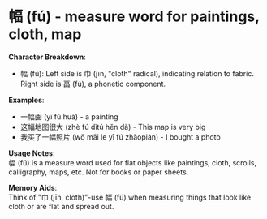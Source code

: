 # **幅 (fú) - measure word for paintings, cloth, map**

**Character Breakdown**:  
- 幅 (fú): Left side is 巾 (jīn, "cloth" radical), indicating relation to fabric. Right side is 畐 (fú), a phonetic component.

**Examples**:  
- 一幅画 (yī fú huà) - a painting  
- 这幅地图很大 (zhè fú dìtú hěn dà) - This map is very big  
- 我买了一幅照片 (wǒ mǎi le yī fú zhàopiàn) - I bought a photo

**Usage Notes**:  
幅 (fú) is a measure word used for flat objects like paintings, cloth, scrolls, calligraphy, maps, etc. Not for books or paper sheets.

**Memory Aids**:  
Think of "巾 (jīn, cloth)"-use 幅 (fú) when measuring things that look like cloth or are flat and spread out.